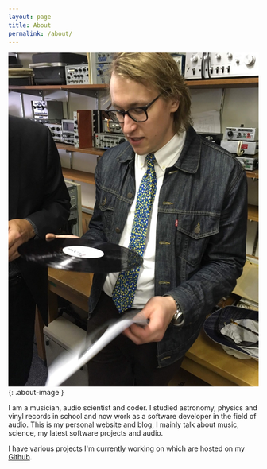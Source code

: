 ```yaml
---
layout: page
title: About
permalink: /about/
---
```


![Profile Picture](/assets/profile-pic.JPG){: .about-image }

I am a musician, audio scientist and coder. I studied astronomy, physics and vinyl records in school and now work as a software developer in the field of audio. This is my personal website and blog, I mainly talk about music, science, my latest software projects and audio.

I have various projects I'm currently working on which are hosted on my [Github](https://github.com/CJmusic). 
